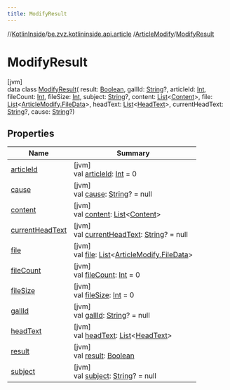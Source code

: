 ```yaml
---
title: ModifyResult
---
```

//[KotlinInside](../../../../index.html)/[be.zvz.kotlininside.api.article](../../index.html)
/[ArticleModify](../index.html)/[ModifyResult](index.html)

# ModifyResult

[jvm]\
data class [ModifyResult](index.html)(
result: [Boolean](https://kotlinlang.org/api/latest/jvm/stdlib/kotlin/-boolean/index.html),
gallId: [String](https://kotlinlang.org/api/latest/jvm/stdlib/kotlin/-string/index.html)?,
articleId: [Int](https://kotlinlang.org/api/latest/jvm/stdlib/kotlin/-int/index.html),
fileCount: [Int](https://kotlinlang.org/api/latest/jvm/stdlib/kotlin/-int/index.html),
fileSize: [Int](https://kotlinlang.org/api/latest/jvm/stdlib/kotlin/-int/index.html),
subject: [String](https://kotlinlang.org/api/latest/jvm/stdlib/kotlin/-string/index.html)?,
content: [List](https://kotlinlang.org/api/latest/jvm/stdlib/kotlin.collections/-list/index.html)&lt;[Content](
../../../be.zvz.kotlininside.api.type.content/-content/index.html)&gt;,
file: [List](https://kotlinlang.org/api/latest/jvm/stdlib/kotlin.collections/-list/index.html)&lt;[ArticleModify.FileData](
../-file-data/index.html)&gt;,
headText: [List](https://kotlinlang.org/api/latest/jvm/stdlib/kotlin.collections/-list/index.html)&lt;[HeadText](
../../../be.zvz.kotlininside.api.type/-head-text/index.html)&gt;,
currentHeadText: [String](https://kotlinlang.org/api/latest/jvm/stdlib/kotlin/-string/index.html)?,
cause: [String](https://kotlinlang.org/api/latest/jvm/stdlib/kotlin/-string/index.html)?)

## Properties

| Name | Summary |
|---|---|
| [articleId](article-id.html) | [jvm]<br>val [articleId](article-id.html): [Int](https://kotlinlang.org/api/latest/jvm/stdlib/kotlin/-int/index.html) = 0 |
| [cause](cause.html) | [jvm]<br>val [cause](cause.html): [String](https://kotlinlang.org/api/latest/jvm/stdlib/kotlin/-string/index.html)? = null |
| [content](content.html) | [jvm]<br>val [content](content.html): [List](https://kotlinlang.org/api/latest/jvm/stdlib/kotlin.collections/-list/index.html)&lt;[Content](../../../be.zvz.kotlininside.api.type.content/-content/index.html)&gt; |
| [currentHeadText](current-head-text.html) | [jvm]<br>val [currentHeadText](current-head-text.html): [String](https://kotlinlang.org/api/latest/jvm/stdlib/kotlin/-string/index.html)? = null |
| [file](file.html) | [jvm]<br>val [file](file.html): [List](https://kotlinlang.org/api/latest/jvm/stdlib/kotlin.collections/-list/index.html)&lt;[ArticleModify.FileData](../-file-data/index.html)&gt; |
| [fileCount](file-count.html) | [jvm]<br>val [fileCount](file-count.html): [Int](https://kotlinlang.org/api/latest/jvm/stdlib/kotlin/-int/index.html) = 0 |
| [fileSize](file-size.html) | [jvm]<br>val [fileSize](file-size.html): [Int](https://kotlinlang.org/api/latest/jvm/stdlib/kotlin/-int/index.html) = 0 |
| [gallId](gall-id.html) | [jvm]<br>val [gallId](gall-id.html): [String](https://kotlinlang.org/api/latest/jvm/stdlib/kotlin/-string/index.html)? = null |
| [headText](head-text.html) | [jvm]<br>val [headText](head-text.html): [List](https://kotlinlang.org/api/latest/jvm/stdlib/kotlin.collections/-list/index.html)&lt;[HeadText](../../../be.zvz.kotlininside.api.type/-head-text/index.html)&gt; |
| [result](result.html) | [jvm]<br>val [result](result.html): [Boolean](https://kotlinlang.org/api/latest/jvm/stdlib/kotlin/-boolean/index.html) |
| [subject](subject.html) | [jvm]<br>val [subject](subject.html): [String](https://kotlinlang.org/api/latest/jvm/stdlib/kotlin/-string/index.html)? = null |


